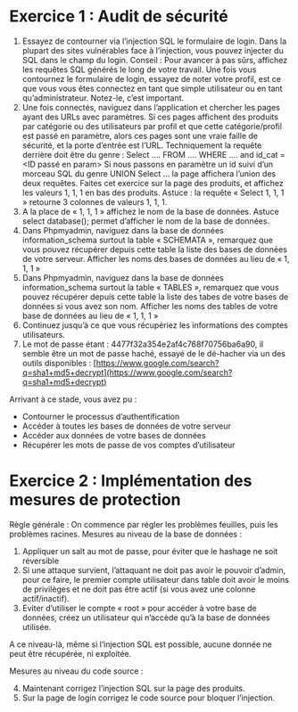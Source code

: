 # Exercice 1 : Audit de sécurité

1. Essayez de contourner via l’injection SQL le formulaire de login. Dans la plupart des sites vulnérables face à l’injection, vous pouvez injecter du SQL dans le champ du login.
Conseil : Pour avancer à pas sûrs, affichez les requêtes SQL générés le long de votre travail.
Une fois vous contournez le formulaire de login, essayez de noter votre profil, est ce que vous vous êtes connectez en tant que simple utilisateur ou en tant qu’administrateur. Notez-le, c’est important.
2. Une fois connectés, naviguez dans l’application et chercher les pages ayant des URLs avec paramètres. Si ces pages affichent des produits par catégorie ou des utilisateurs par profil et que cette catégorie/profil est passé en paramètre, alors ces pages sont une vraie faille de sécurité, et la porte d’entrée est l’URL. Techniquement la requête derrière doit être du genre :
Select …. FROM …. WHERE …. and id_cat = <ID passé en param>
Si nous passons en paramètre un id suivi d’un morceau SQL du genre UNION Select … la page affichera l’union des deux requêtes.
Faites cet exercice sur la page des produits, et affichez les valeurs 1, 1, 1 en bas des produits.
Astuce : la requête « Select 1, 1, 1 » retourne 3 colonnes de valeurs 1, 1, 1.
3. A la place de « 1, 1, 1 » affichez le nom de la base de données.
Astuce select database(); permet d’afficher le nom de la base de données.
4. Dans Phpmyadmin, naviguez dans la base de données information_schema surtout la table « SCHEMATA », remarquez que vous pouvez récupérer depuis cette table la liste des bases de données de votre serveur. Afficher les noms des bases de données au lieu de « 1, 1, 1 »
5. Dans Phpmyadmin, naviguez dans la base de données information_schema surtout la table « TABLES », remarquez que vous pouvez récupérer depuis cette table la liste des tabes de votre bases de données si vous avez son nom. Afficher les noms des tables de votre base de données au lieu de « 1, 1, 1 »
6. Continuez jusqu’à ce que vous récupériez les informations des comptes utilisateurs.
7. Le mot de passe étant : 4477f32a354e2af4c768f70756ba6a90, il semble être un mot de passe haché, essayé de le dé-hacher via un des outils disponibles :
[https://www.google.com/search?q=sha1+md5+decrypt](https://www.google.com/search?q=sha1+md5+decrypt)


Arrivant à ce stade, vous avez pu :
- Contourner le processus d’authentification
- Accéder à toutes les bases de données de votre serveur
- Accéder aux données de votre bases de données
- Récupérer les mots de passe de vos comptes d’utilisateur

# Exercice 2 : Implémentation des mesures de protection
Règle générale : On commence par régler les problèmes feuilles, puis les problèmes racines.
Mesures au niveau de la base de données :
1. Appliquer un salt au mot de passe, pour éviter que le hashage ne soit réversible
2. Si une attaque survient, l’attaquant ne doit pas avoir le pouvoir d’admin, pour ce faire, le premier compte utilisateur dans table doit avoir le moins de privilèges et ne doit pas être actif (si vous avez une colonne actif/inactif).
3. Eviter d’utiliser le compte « root » pour accéder à votre base de données, créez un utilisateur qui n’accède qu’à la base de données utilisée.

A ce niveau-là, même si l’injection SQL est possible, aucune donnée ne peut être récupérée, ni exploitée.

Mesures au niveau du code source :

4. Maintenant corrigez l’injection SQL sur la page des produits. 
5. Sur la page de login corrigez le code source pour bloquer l’injection.
